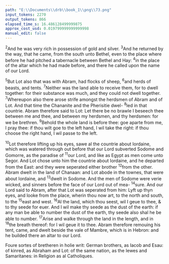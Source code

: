 ```yaml
---
path: "E:\\Documents\\drb\\book_1\\png\\73.png"
input_tokens: 2270
output_tokens: 866
elapsed_time_s: 16.486128499999875
approx_cost_usd: 0.019799999999999998
manual_edit: false
---
```

<sup>2</sup>And he was very rich in possession of gold and silver. <sup>3</sup>And he returned by the way, that he came, from the south unto Bethel, even to the place where before he had pitched a tabernacle between Bethel and Hay: <sup>4</sup>in the place of the altar which he had made before, and there he called upon the name of our Lord.

<sup>5</sup>But Lot also that was with Abram, had flocks of sheep, <sup>6</sup>and herds of beasts, and tents. <sup>7</sup>Neither was the land able to receive them, for to dwell together: for their substance was much, and they could not dwell together. <sup>7</sup>Whereupon also there arose strife amongst the herdsmen of Abram and of Lot. And that time the Chananite and the Pherisitie dwel- <sup>8</sup>led in that countrie. Abram therefore said to Lot: Let there be no brawle I beseech thee between me and thee, and between my herdsmen, and thy herdsmen: for we be brethren. <sup>9</sup>Behold the whole land is before thee: goe aparte from me, I pray thee: if thou wilt goe to the left hand, I wil take the right: if thou choose the right hand, I wil passe to the left.

<sup>10</sup>Lot therefore lifting up his eyes, sawe al the countrie about Iordaine, which was watered through out before that our Lord subverted Sodome and Gomorre, as the paradise of <sup>11</sup>our Lord, and like as Egypt as men come unto Segor. And Lot chose unto him the countrie about Iordaine, and he departed from the East: and they were seperated either brother <sup>12</sup>from the other. Abram dwelt in the land of Chanaan: and Lot abode in the townes, that were about Iordaine, and <sup>13</sup>dwelt in Sodome. And the men of Sodome were verie wicked, and sinners before the face of our Lord out of mea- <sup>14</sup>sure. And our Lord said to Abram, after that Lot was seperated from him: Lyft up thyn eyes, and looke from the place, wherin thou now art, to the north and south, to the <sup>15</sup>east and west. <sup>16</sup>Al the land, which thou seest, wil I geue to thee, & to thy seede for euer. And I wil make thy seede as the dust of the earth: if any man be able to number the dust of the earth, thy seede also shal he be able to number. <sup>17</sup>Arise and walke through the land in the length, and in <sup>18</sup>the breath thereof: for I wil geue it to thee. Abram therefore remouing his tent, came, and dwelt beside the vale of Mambre, which is in Hebron: and he builded there an altar to our Lord.

<aside>Foure sortes of bretheren in holie writ: German brothers, as Iacob and Esau: of kinred, as Abraham and Lot: of the same nation, as the Iewes and Samaritanes: in Religion as al Catholiques.</aside>

[^1]: Not the children of the flesh but the children of promise are the seede. Rom. 9. and are innumerable. Apoc. 7. v. 9.
